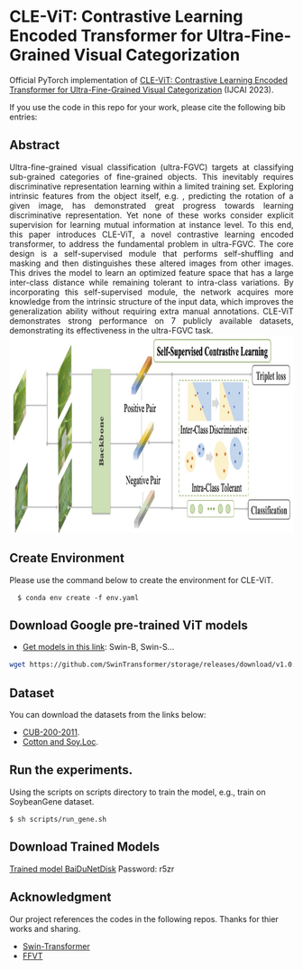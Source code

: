 # CLE-ViT: Contrastive Learning Encoded Transformer for Ultra-Fine-Grained Visual Categorization

Official PyTorch implementation of [CLE-ViT: Contrastive Learning Encoded Transformer for Ultra-Fine-Grained
Visual Categorization](https) (IJCAI 2023). 

If you use the code in this repo for your work, please cite the following bib entries:

<!--     @article{wang2021feature,
      title={Feature Fusion Vision Transformer for Fine-Grained Visual Categorization},
      author={Wang, Jun and Yu, Xiaohan and Gao, Yongsheng},
      journal={British Machine Vision Conference},
      year={2021}
    } -->


## Abstract
<div style="text-align:justify"> Ultra-fine-grained visual classification (ultra-FGVC) targets at classifying sub-grained categories of fine-grained objects. This inevitably requires discriminative representation learning within a limited training set. Exploring intrinsic features from the object itself, e.g. , predicting the rotation of a given image, has demonstrated great progress towards learning discriminative representation. Yet none of these works consider explicit supervision for learning mutual information at instance level.  To this end, this paper introduces CLE-ViT, a novel contrastive learning encoded transformer, to address the fundamental problem in ultra-FGVC.  The core design is a self-supervised module that performs self-shuffling and masking and then distinguishes these altered images from other images.  This drives the model to learn an optimized feature space
that has a large inter-class distance while remaining tolerant to intra-class variations.  By incorporating this self-supervised module, the network acquires more knowledge from the intrinsic structure of the input data, which improves the generalization ability without requiring extra manual annotations. CLE-ViT demonstrates strong performance on 7 publicly available datasets, demonstrating its effectiveness in the ultra-FGVC task. </div>


<img src='figures/method.jpg' width='1280' height='350'>


## Create Environment
Please use the command below to create the environment for CLE-ViT.

      $ conda env create -f env.yaml


## Download Google pre-trained ViT models

* [Get models in this link](https://github.com/microsoft/Swin-Transformer): Swin-B, Swin-S...
```bash
wget https://github.com/SwinTransformer/storage/releases/download/v1.0.0/swin_base_patch4_window12_384_22k.pth
```

## Dataset
You can download the datasets from the links below:

+ [CUB-200-2011](http://www.vision.caltech.edu/visipedia/CUB-200-2011.html).
+ [Cotton and Soy.Loc](https://drive.google.com/drive/folders/1UkWRepieAvEVEn3Z8n1Zx04bASvvqL7G?usp=sharing).


## Run the experiments.
Using the scripts on scripts directory to train the model, e.g., train on SoybeanGene dataset.

    $ sh scripts/run_gene.sh
    
        
            
## Download Trained Models


[Trained model BaiDuNetDisk](https://pan.baidu.com/s/17_dz9rc63PjiZb4b9D-Q-Q)
Password: r5zr




## Acknowledgment

Our project references the codes in the following repos. Thanks for thier works and sharing.
- [Swin-Transformer](https://github.com/microsoft/Swin-Transformer)
- [FFVT](https://github.com/Markin-Wang/FFVT)
